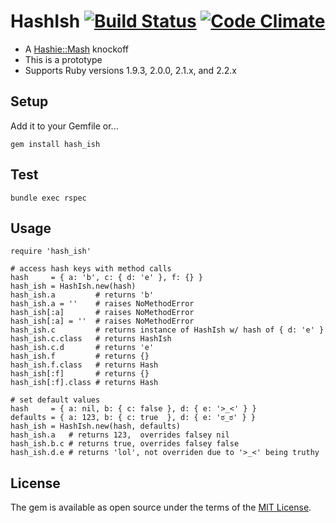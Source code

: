 # HashIsh [![Build Status](https://travis-ci.org/amorphid/hash_ish.svg)](https://travis-ci.org/amorphid/hash_ish) [![Code Climate](https://codeclimate.com/github/amorphid/hash_ish/badges/gpa.svg)](https://codeclimate.com/github/amorphid/hash_ish)

- A [Hashie::Mash](https://github.com/intridea/hashie#mash) knockoff
- This is a prototype
- Supports Ruby versions 1.9.3, 2.0.0, 2.1.x, and 2.2.x

## Setup

Add it to your Gemfile or...

```
gem install hash_ish
```

## Test

```
bundle exec rspec
```

## Usage

```
require 'hash_ish'

# access hash keys with method calls
hash     = { a: 'b', c: { d: 'e' }, f: {} }
hash_ish = HashIsh.new(hash)
hash_ish.a         # returns 'b'
hash_ish.a = ''    # raises NoMethodError
hash_ish[:a]       # raises NoMethodError
hash_ish[:a] = ''  # raises NoMethodError
hash_ish.c         # returns instance of HashIsh w/ hash of { d: 'e' }
hash_ish.c.class   # returns HashIsh
hash_ish.c.d       # returns 'e'
hash_ish.f         # returns {}
hash_ish.f.class   # returns Hash
hash_ish[:f]       # returns {}
hash_ish[:f].class # returns Hash

# set default values
hash     = { a: nil, b: { c: false }, d: { e: '>_<' } }
defaults = { a: 123, b: { c: true  }, d: { e: 'ಠ_ಠ' } }
hash_ish = HashIsh.new(hash, defaults)
hash_ish.a   # returns 123,  overrides falsey nil
hash_ish.b.c # returns true, overrides falsey false
hash_ish.d.e # returns 'lol', not overriden due to '>_<' being truthy
```

## License

The gem is available as open source under the terms of the [MIT License](http://opensource.org/licenses/MIT).
